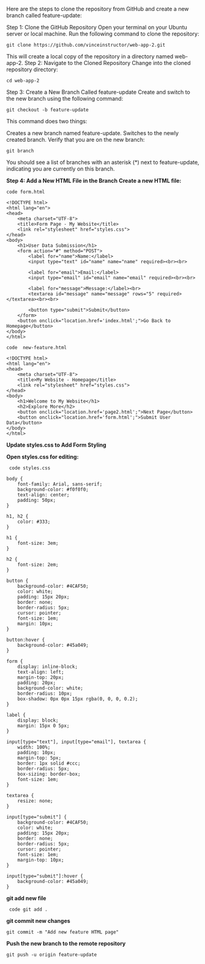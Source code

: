 Here are the steps to clone the repository from GitHub and create a new branch called feature-update:

Step 1: Clone the GitHub Repository
Open your terminal on your Ubuntu server or local machine.
Run the following command to clone the repository:

```git clone https://github.com/vinceinstructor/web-app-2.git```

This will create a local copy of the repository in a directory named web-app-2.
Step 2: Navigate to the Cloned Repository
Change into the cloned repository directory:

```cd web-app-2```

Step 3: Create a New Branch Called feature-update
Create and switch to the new branch using the following command:


```git checkout -b feature-update```

This command does two things:

Creates a new branch named feature-update.
Switches to the newly created branch.
Verify that you are on the new branch:


```git branch```

You should see a list of branches with an asterisk (*) next to feature-update, indicating you are currently on this branch.

**Step 4: Add a New HTML File in the Branch**
**Create a new HTML file:**

```code form.html```

```
<!DOCTYPE html>
<html lang="en">
<head>
    <meta charset="UTF-8">
    <title>Form Page - My Website</title>
    <link rel="stylesheet" href="styles.css">
</head>
<body>
    <h1>User Data Submission</h1>
    <form action="#" method="POST">
        <label for="name">Name:</label>
        <input type="text" id="name" name="name" required><br><br>

        <label for="email">Email:</label>
        <input type="email" id="email" name="email" required><br><br>

        <label for="message">Message:</label><br>
        <textarea id="message" name="message" rows="5" required></textarea><br><br>

        <button type="submit">Submit</button>
    </form>
    <button onclick="location.href='index.html';">Go Back to Homepage</button>
</body>
</html>
```


```code  new-feature.html```

```
<!DOCTYPE html>
<html lang="en">
<head>
    <meta charset="UTF-8">
    <title>My Website - Homepage</title>
    <link rel="stylesheet" href="styles.css">
</head>
<body>
    <h1>Welcome to My Website</h1>
    <h2>Explore More</h2>
    <button onclick="location.href='page2.html';">Next Page</button>
    <button onclick="location.href='form.html';">Submit User Data</button>
</body>
</html>
```


**Update styles.css to Add Form Styling**

**Open styles.css for editing:**

``` code styles.css```

```
body {
    font-family: Arial, sans-serif;
    background-color: #f0f0f0;
    text-align: center;
    padding: 50px;
}

h1, h2 {
    color: #333;
}

h1 {
    font-size: 3em;
}

h2 {
    font-size: 2em;
}

button {
    background-color: #4CAF50;
    color: white;
    padding: 15px 20px;
    border: none;
    border-radius: 5px;
    cursor: pointer;
    font-size: 1em;
    margin: 10px;
}

button:hover {
    background-color: #45a049;
}

form {
    display: inline-block;
    text-align: left;
    margin-top: 20px;
    padding: 20px;
    background-color: white;
    border-radius: 10px;
    box-shadow: 0px 0px 15px rgba(0, 0, 0, 0.2);
}

label {
    display: block;
    margin: 15px 0 5px;
}

input[type="text"], input[type="email"], textarea {
    width: 100%;
    padding: 10px;
    margin-top: 5px;
    border: 1px solid #ccc;
    border-radius: 5px;
    box-sizing: border-box;
    font-size: 1em;
}

textarea {
    resize: none;
}

input[type="submit"] {
    background-color: #4CAF50;
    color: white;
    padding: 15px 20px;
    border: none;
    border-radius: 5px;
    cursor: pointer;
    font-size: 1em;
    margin-top: 10px;
}

input[type="submit"]:hover {
    background-color: #45a049;
}
```
**git add new file**

``` code git add .```

**git commit new changes**

```git commit -m "Add new feature HTML page"```


**Push the new branch to the remote repository**

```git push -u origin feature-update```


